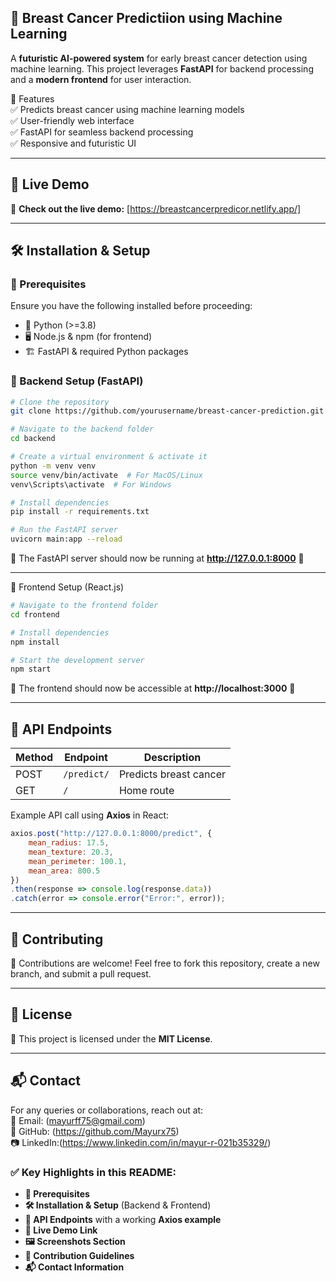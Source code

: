 ## 🔬 Breast Cancer Predictiion using Machine Learning  


A **futuristic AI-powered system** for early breast cancer detection using machine learning. This project leverages **FastAPI** for backend processing and a **modern frontend** for user interaction.  

🌟 Features  
✅ Predicts breast cancer using machine learning models  
✅ User-friendly web interface  
✅ FastAPI for seamless backend processing  
✅ Responsive and futuristic UI  

---

## 🎥 Live Demo  
🚀 **Check out the live demo:** [https://breastcancerpredicor.netlify.app/]

---

## 🛠️ Installation & Setup  

### 📌 Prerequisites  
Ensure you have the following installed before proceeding:  
- 🐍 Python (>=3.8)  
- 🖥️ Node.js & npm (for frontend)  
- 🏗 FastAPI & required Python packages  

### 🔧 Backend Setup (FastAPI)  

```bash
# Clone the repository
git clone https://github.com/yourusername/breast-cancer-prediction.git

# Navigate to the backend folder
cd backend

# Create a virtual environment & activate it
python -m venv venv
source venv/bin/activate  # For MacOS/Linux
venv\Scripts\activate  # For Windows

# Install dependencies
pip install -r requirements.txt

# Run the FastAPI server
uvicorn main:app --reload
```

🔹 The FastAPI server should now be running at **http://127.0.0.1:8000** 🚀  

---

🎨 Frontend Setup (React.js)  

```bash
# Navigate to the frontend folder
cd frontend

# Install dependencies
npm install

# Start the development server
npm start
```

🔹 The frontend should now be accessible at **http://localhost:3000** 🎉  

---

## 📡 API Endpoints  

| Method | Endpoint       | Description                 |
|--------|---------------|-----------------------------|
| POST   | `/predict/`   | Predicts breast cancer      |
| GET    | `/`           | Home route                  |

Example API call using **Axios** in React:  

```javascript
axios.post("http://127.0.0.1:8000/predict", {
    mean_radius: 17.5,
    mean_texture: 20.3,
    mean_perimeter: 100.1,
    mean_area: 800.5
})
.then(response => console.log(response.data))
.catch(error => console.error("Error:", error));
```

---

## 🤝 Contributing  
🚀 Contributions are welcome! Feel free to fork this repository, create a new branch, and submit a pull request.  

---

## 📜 License  
📝 This project is licensed under the **MIT License**.  

---

## 📬 Contact  
For any queries or collaborations, reach out at:  
📧 Email: (mayurff75@gmail.com)  
🐙 GitHub: (https://github.com/Mayurx75)  
📷 LinkedIn:(https://www.linkedin.com/in/mayur-r-021b35329/)  



### ✅ Key Highlights in this README:
- **📌 Prerequisites**
- **🛠️ Installation & Setup** (Backend & Frontend)
- **📡 API Endpoints** with a working **Axios example**
- **🎥 Live Demo Link**
- **🖼️ Screenshots Section**
- **🤝 Contribution Guidelines**
- **📬 Contact Information**

